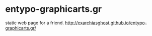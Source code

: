 # entypo-graphicarts.gr
static web page for a friend.
http://exarchiasghost.github.io/entypo-graphicarts.gr/
